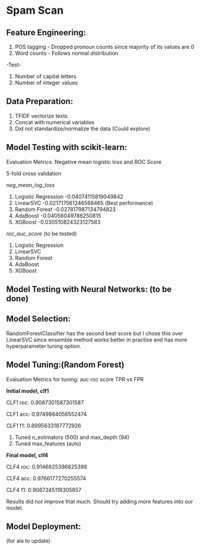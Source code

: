 # Spam Scan

## Feature Engineering:

1. POS tagging - Dropped pronoun counts since majority of its values are 0
2. Word counts - Follows normal distribution

-Test-
1. Number of capital letters
2. Number of integer values

## Data Preparation:

1. TFIDF vectorize texts
2. Concat with numerical variables
3. Did not standardize/normalize the data (Could explore)

## Model Testing with scikit-learn: 

Evaluation Metrics: Negative mean logistic loss and ROC Score

5-fold cross validation

*neg_mean_log_loss*

1. Logistic Regression -0.04074115819049842
2. LinearSVC -0.021717561246588465 (Best performance)
3. Random Forest -0.027817987134794823
4. AdaBoost -0.04056049786250815
5. XGBoost -0.030510824323127583

*roc_auc_score* (to be tested)

1. Logistic Regression 
2. LinearSVC 
3. Random Forest 
4. AdaBoost 
5. XGBoost 

## Model Testing with Neural Networks: (to be done)

## Model Selection:

RandomForestClassifier has the second best score but I chose this over LinearSVC since ensemble method works better in practise and has more hyperparameter tuning option.

## Model Tuning:(Random Forest)

Evaluation Metrics for tuning: auc roc score TPR vs FPR

**Initial model, clf1** 

CLF1 roc: 0.9087301587301587

CLF1 acc: 0.9749864056552474

CLF1 f1: 0.8995633187772926

1. Tuned n_estimators (500) and max_depth (94)
2. Tuned max_features (auto) 

**Final model, clf4**

CLF4 roc: 0.9146825396825398

CLF4 acc: 0.9766177270255574

CLF4 f1: 0.9067245119305857

Results did not improve that much. Should try adding more features into our model.

## Model Deployment:

(for ala to update)
